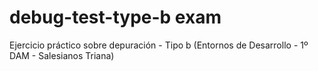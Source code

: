 # debug-test-type-b exam
Ejercicio práctico sobre depuración - Tipo b (Entornos de Desarrollo - 1º DAM - Salesianos Triana)
